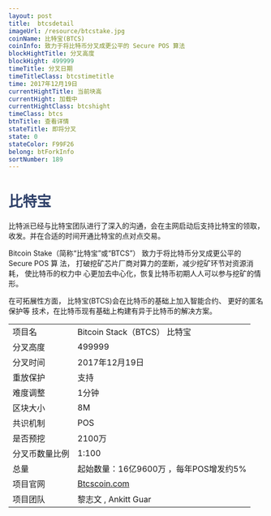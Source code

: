 ```yaml
---
layout: post
title:  btcsdetail
imageUrl: /resource/btcstake.jpg
coinName: 比特宝(BTCS)
coinInfo: 致力于将比特币分叉成更公平的 Secure POS 算法
blockHightTitle: 分叉高度
blockHight: 499999
timeTitle: 分叉日期
timeTitleClass: btcstimetitle
time: 2017年12月19日
currentHightTitle: 当前块高
currentHight: 加载中
currentHightClass: btcshight
timeClass: btcs
btnTitle: 查看详情
stateTitle: 即将分叉
state: 0
stateColor: F99F26
belong: btForkInfo
sortNumber: 189
---
```

<h1 style="color: #2F416A">比特宝</h1>
<p>比特派已经与比特宝团队进行了深入的沟通，会在主网启动后支持比特宝的领取，收发。并在合适的时间开通比特宝的点对点交易。
</p>
<p>Bitcoin Stake（简称“比特宝”或“BTCS”） 致力于将比特币分叉成更公平的 Secure POS 算
   法， 打破挖矿芯片厂商对算力的垄断，减少挖矿环节对资源消耗， 使比特币的权力中
   心更加去中心化，恢复比特币初期人人可以参与挖矿的情形。
</p>
<p>在可拓展性方面， 比特宝(BTCS)会在比特币的基础上加入智能合约、 更好的匿名保护等
   技术，在比特币现有基础上构建有异于比特币的解决方案。
</p>
<table class="center">
  <tbody>
    <tr>
        <td class="tablehalf">项目名</td>
        <td class="tablehalf">Bitcoin Stack（BTCS） 比特宝</td>
    </tr>
    <tr>
        <td>分叉高度</td>
        <td>499999</td>
    </tr>
    <tr>
        <td>分叉时间</td>
        <td>2017年12月19日</td>
    </tr>
    <tr>
        <td>重放保护</td>
        <td>支持</td>
    </tr>
    <tr>
        <td>难度调整</td>
        <td>1分钟</td>
    </tr>
    <tr>
        <td>区块大小</td>
        <td>8M</td>
    </tr>
    <tr>
        <td>共识机制</td>
        <td>POS</td>
    </tr>
    <tr>
        <td>是否预挖</td>
        <td>2100万</td>
    </tr>
    <tr>
        <td>分叉币数量比例</td>
        <td>1:100</td>
    </tr>
    <tr>
        <td>总量</td>
        <td>起始数量：16亿9600万 ，每年POS增发约5%</td>
    </tr>
    <tr>
        <td>项目官网</td>
        <td><a href="http://www.Btcscoin.com/" target="_blank">Btcscoin.com</a></td>
    </tr>
    <tr>
        <td>项目团队</td>
        <td>黎志文 , Ankitt Guar</td>
    </tr>
  </tbody>
</table>